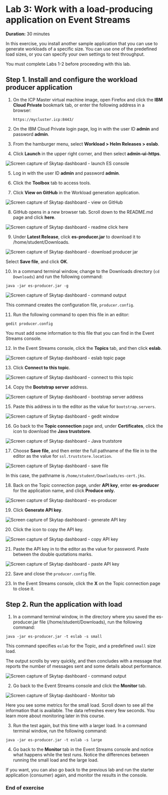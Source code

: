 # Lab 3: Work with a load-producing application on Event Streams
**Duration:** 30 minutes

In this exercise, you install another sample application that you can use to generate workloads of a specific size. You can use one of the predefined load sizes, or you can specify your own settings to test throughput.

You must complete Labs 1-2 before proceeding with this lab.

## Step 1. Install and configure the workload producer application

1. On the ICP Master virtual machine image, open Firefox and click the **IBM Cloud Private** bookmark tab, or enter the following address in a browser:

	`https://mycluster.icp:8443/`
	
2. On the IBM Cloud Private login page, log in with the user ID **admin** and password **admin**. 

3. From the hamburger menu, select **Workload > Helm Releases > eslab**.

4. Click **Launch** in the upper right corner, and then select **admin-ui-https**.

 ![Screen capture of Skytap dashboard - launch ES console](../Images/lab02-config10.png)

5. Log in with the user ID **admin** and password **admin**. 

6. Click the **Toolbox** tab to access tools.

7. Click **View on GitHub** in the Workload generation application. 

 ![Screen capture of Skytap dashboard - view on GitHub](../Images/lab03-workload1.png)
 
8. GitHub opens in a new browser tab. Scroll down to the README.md page and click **here**.

 ![Screen capture of Skytap dashboard - readme click here](../Images/lab03-workload2.png)

9. Under **Latest Release**, click **es-producer.jar** to download it to /home/student/Downloads. 

 ![Screen capture of Skytap dashboard - download producer jar](../Images/lab03-workload3.png)
 
 Select **Save file**, and click **OK**. 
 
10. In a command terminal window, change to the Downloads directory (`cd Downloads`) and run the following command:

 `java -jar es-producer.jar -g`
 
 ![Screen capture of Skytap dashboard - command output](../Images/lab03-workload4.png)
 
 This command creates the configuration file, `producer.config`.

11. Run the following command to open this file in an editor:

 `gedit producer.config`
 
 You must add some information to this file that you can find in the Event Streams console. 
 
12. In the Event Streams console, click the **Topics** tab, and then click **eslab**. 

 ![Screen capture of Skytap dashboard - eslab topic page](../Images/lab03-workload5.png)

13. Click **Connect to this topic**.

 ![Screen capture of Skytap dashboard - connect to this topic](../Images/lab03-workload6.png)
 
14. Copy the **Bootstrap server** address.

 ![Screen capture of Skytap dashboard - bootstrap server address](../Images/lab03-workload7.png)

15. Paste this address in to the editor as the value for `bootstrap.servers`.

 ![Screen capture of Skytap dashboard - gedit window](../Images/lab03-workload8.png)

16. Go back to the **Topic connection** page and, under **Certificates**, click the icon to download the **Java truststore**.

 ![Screen capture of Skytap dashboard - Java truststore](../Images/lab03-workload9.png)

17. Choose **Save file**, and then enter the full pathname of the file in to the editor as the value for `ssl.truststore.location`. 

 ![Screen capture of Skytap dashboard - save file](../Images/lab03-workload10.png)

 In this case, the pathname is `/home/student/Downloads/es-cert.jks`.
 
18. Back on the Topic connection page, under **API key**, enter **es-producer** for the application name, and click **Produce only.**

 ![Screen capture of Skytap dashboard - es-producer](../Images/lab03-workload11.png)

19. Click **Generate API key**.

 ![Screen capture of Skytap dashboard - generate API key](../Images/lab03-workload12.png)

20. Click the icon to copy the API key.

 ![Screen capture of Skytap dashboard - copy API key](../Images/lab03-workload13.png)

21. Paste the API key in to the editor as the value for password. Paste between the double quotations marks.

 ![Screen capture of Skytap dashboard - paste API key](../Images/lab03-workload14.png)

22. Save and close the `producer.config` file.

23. In the Event Streams console, click the **X** on the Topic connection page to close it. 

## Step 2. Run the application with load

1. In a command terminal window, in the directory where you saved the es-producer.jar file (/home/student/Downloads), run the following command:

 `java -jar es-producer.jar -t eslab -s small`
 
 This command specifies `eslab` for the Topic, and a predefined `small` size load. 
 
 The output scrolls by very quickly, and then concludes with a message that reports the number of messages sent and some details about performance. 
 
 ![Screen capture of Skytap dashboard - command output](../Images/lab03-workload15.png)
 
2. Go back to the Event Streams console and click the **Monitor** tab.

 ![Screen capture of Skytap dashboard - Monitor tab](../Images/lab03-workload16.png)

 Here you see some metrics for the small load. Scroll down to see all the information that is available. The data refreshes every few seconds. You learn more about monitoring later in this course. 
 
3. Run the test again, but this time with a larger load. In a command terminal window, run the following command:

 `java -jar es-producer.jar -t eslab -s large`
 
4. Go back to the **Monitor** tab in the Event Streams console and notice what happens while the test runs. Notice the differences between running the small load and the large load. 

 If you want, you can also go back to the previous lab and run the starter application (consumer) again, and monitor the results in the console. 
 
 
### End of exercise
<!--June 2019 Edition

**Notices**

This information was developed for products and services offered in the US.
IBM may not offer the products, services, or features discussed in this document in other countries. Consult your local IBM representative for information on the products and services currently available in your area. Any reference to an IBM product, program, or service is not intended to state or imply that only that IBM product, program, or service may be used. Any functionally equivalent product, program, or service that does not infringe any IBM intellectual property right may be used instead. However, it is the user's responsibility to evaluate and verify the operation of any non-IBM product, program, or service.
IBM may have patents or pending patent applications covering subject matter described in this document. The furnishing of this document does not grant you any license to these patents. You can send license inquiries, in writing, to:
IBM Director of Licensing IBM Corporation
North Castle Drive, MD-NC119 Armonk, NY 10504-1785
United States of America
INTERNATIONAL BUSINESS MACHINES CORPORATION PROVIDES THIS PUBLICATION "AS IS" WITHOUT WARRANTY OF ANY KIND, EITHER EXPRESS OR IMPLIED, INCLUDING, BUT NOT LIMITED TO, THE IMPLIED WARRANTIES OF
NON-INFRINGEMENT, MERCHANTABILITY OR FITNESS FOR A PARTICULAR PURPOSE. Some jurisdictions do not allow disclaimer of express or implied warranties in certain transactions, therefore, this statement may not apply to you.
This information could include technical inaccuracies or typographical errors. Changes are periodically made to the information herein; these changes will be incorporated in new editions of the publication. IBM may make improvements and/or changes in the product(s) and/or the program(s) described in this publication at any time without notice.
Any references in this information to non-IBM websites are provided for convenience only and do not in any manner serve as an endorsement of those websites. The materials at those websites are not part of the materials for this IBM product and use of those websites is at your own risk.
IBM may use or distribute any of the information you provide in any way it believes appropriate without incurring any obligation to you.
Information concerning non-IBM products was obtained from the suppliers of those products, their published announcements or other publicly available sources. IBM has not tested those products and cannot confirm the accuracy of performance, compatibility or any other claims related to non-IBM products. Questions on the capabilities of non-IBM products should be addressed to the suppliers of those products.
This information contains examples of data and reports used in daily business operations. To illustrate them as completely as possible, the examples include the names of individuals, companies, brands, and products. All of these names are fictitious and any similarity to actual people or business enterprises is entirely coincidental.
**Trademarks**
IBM, the IBM logo, and ibm.com are trademarks or registered trademarks of International Business Machines Corp., registered in many jurisdictions worldwide. Other product and service names might be trademarks of IBM or other companies. A current list of IBM trademarks is available on the web at “Copyright and trademark information” at www.ibm.com/legal/copytrade.shtml.
**© Copyright International Business Machines Corporation 2019.
This document may not be reproduced in whole or in part without the prior written permission of IBM.**
US Government Users Restricted Rights - Use, duplication or disclosure restricted by GSA ADP Schedule Contract with IBM Corp.

**Trademarks**

The reader should recognize that the following terms, which appear in the content of this training document, are official trademarks of IBM or other companies:IBM, the IBM logo, and ibm.com are trademarks or registered trademarks of International Business Machines Corp., registered in many jurisdictions worldwide.
The following are trademarks of International Business Machines Corporation, registered in many jurisdictions worldwide:
IBM Cloud™
z/OS®Java™ and all Java-based trademarks and logos are trademarks or registered trademarks of Oracle and/or its affiliates.VMware is a registered trademark or trademark of VMware, Inc. or its subsidiaries in the United States and/or other jurisdictions.Other product and service names might be trademarks of IBM or other companies.-->
